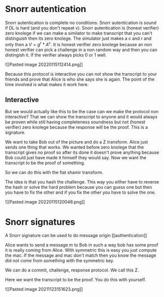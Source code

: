 # Snorr autentication
Snorr autentication is complete no conditions.
Snorr autentication is sound if DL is hard (and you don't repeat v). 
Snorr autentication is (honest verifier) zero knolege if we can make a similator to make transcript that you can't distinguish then its zero knolege. The simulator just makes a c and r and only then a $V = g^r * A^c$. It is honest verifier zero knolege because an non honest verifier can pick a challenge in a non random way and then you can distingish it. If the verifier always picks 0 or 1 well.

![[Pasted image 20220115112414.png]]

Because this protocol is interactive you can not show the transcript to your friends and prove that Alice is who she says she is again. The point of the time involved is what makes it work here. 

## Interactive

But we would actually like this to be the case can we make the protocol non interactive? That we can show the transcript to anyone and it would always be proven while still having completeness soundness but not (honest verifier) zero knolege because the response will be the proof. This is a signature.

We want to take Bob out of the picture and do a $\Sigma$ transform. Alice just sends one thing that works. We wanted before zero knolege that the transcript gives no proof so after its done it doesn't prove anything because Bob could just have made it himself they would say. Now we want the transcript to be the proof of something.

So we can do this with the fiat shamir transform. 

The idea is that you hash the challenge. This way you either have to reverse the hash or solve the hard problem because you can guess one but then you have to fix the other and if you fix the other you have to solve the one.

![[Pasted image 20220115120048.png]]

# Snorr signatures
A Snorr signature can be used to do message origin [[authentication]]

Alice wants to send a message m to Bob in such a way bob has some proof it is really coming from Alice. With symmetric this is easy you just compute the mac. If the message and mac don't match then you know the message did not come from something with the symmetric key. 

We can do a commit, challenge, response protocol. We call this $\Sigma$. 

Here we want the transcript to be the proof. You do this with yourself. 

![[Pasted image 20211123151623.png]]